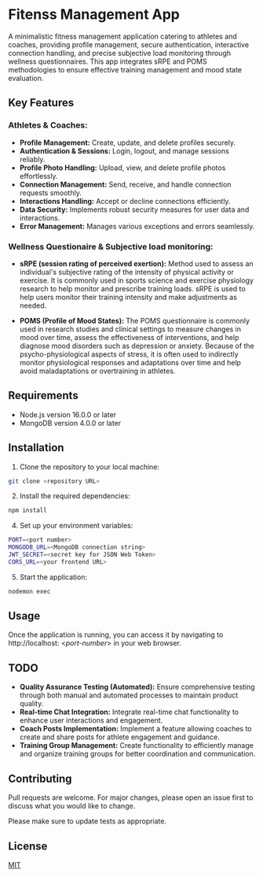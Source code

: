 # Fitenss Management App

A minimalistic fitness management application catering to athletes and coaches, providing profile management, secure authentication, interactive connection handling, and precise subjective load monitoring through wellness questionnaires. This app integrates sRPE and POMS methodologies to ensure effective training management and mood state evaluation.

## Key Features

### Athletes & Coaches:

-   **Profile Management:** Create, update, and delete profiles securely.
-   **Authentication & Sessions:** Login, logout, and manage sessions reliably.
-   **Profile Photo Handling:** Upload, view, and delete profile photos effortlessly.
-   **Connection Management:** Send, receive, and handle connection requests smoothly.
-   **Interactions Handling:** Accept or decline connections efficiently.
-   **Data Security:** Implements robust security measures for user data and interactions.
-   **Error Management:** Manages various exceptions and errors seamlessly.

### Wellness Questionaire & Subjective load monitoring:

-   **sRPE (session rating of perceived exertion):** Method used to assess an individual's subjective rating of the intensity of physical activity or exercise. It is commonly used in sports science and exercise physiology research to help monitor and prescribe training loads. sRPE is used to help users monitor their training intensity and make adjustments as needed.

-   **POMS (Profile of Mood States):** The POMS questionnaire is commonly used in research studies and clinical settings to measure changes in mood over time, assess the effectiveness of interventions, and help diagnose mood disorders such as depression or anxiety. Because of the psycho-physiological aspects of stress, it is often used to indirectly monitor physiological responses and adaptations over time and help avoid maladaptations or overtraining in athletes.

## Requirements

-   Node.js version 16.0.0 or later
-   MongoDB version 4.0.0 or later

## Installation

1. Clone the repository to your local machine:

```bash
git clone <repository URL>
```

2. Install the required dependencies:

```bash
npm install
```

4. Set up your environment variables:

```bash
PORT=<port number>
MONGODB_URL=<MongoDB connection string>
JWT_SECRET=<secret key for JSON Web Token>
CORS_URL=<your frontend URL>

```

5. Start the application:

```bash
nodemon exec
```

## Usage

Once the application is running, you can access it by navigating to http://localhost: <_port-number_> in your web browser.

## TODO

-   **Quality Assurance Testing (Automated):** Ensure comprehensive testing through both manual and automated processes to maintain product quality.
-   **Real-time Chat Integration:** Integrate real-time chat functionality to enhance user interactions and engagement.
-   **Coach Posts Implementation:** Implement a feature allowing coaches to create and share posts for athlete engagement and guidance.
-   **Training Group Management:** Create functionality to efficiently manage and organize training groups for better coordination and communication.

## Contributing

Pull requests are welcome. For major changes, please open an issue first
to discuss what you would like to change.

Please make sure to update tests as appropriate.

## License

[MIT](https://choosealicense.com/licenses/mit/)